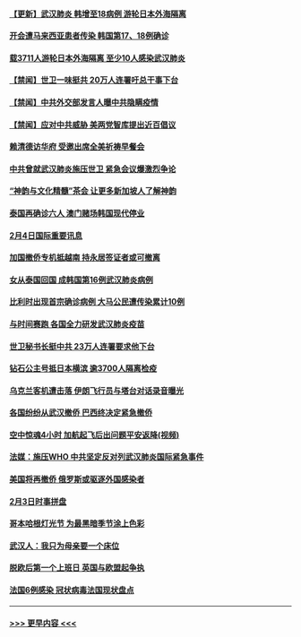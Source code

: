 #### [【更新】武汉肺炎 韩增至18病例 游轮日本外海隔离](../pages/prog202/a102758911.md?t=02051211) 
#### [开会遭马来西亚患者传染 韩国第17、18例确诊](../pages/prog202/a102769600.md?t=02051211) 
#### [载3711人游轮日本外海隔离 至少10人感染武汉肺炎](../pages/prog202/a102769538.md?t=02051211) 
#### [【禁闻】世卫一味挺共 20万人连署吁总干事下台](../pages/prog202/a102769445.md?t=02051211) 
#### [【禁闻】中共外交部发言人曝中共隐瞒疫情](../pages/prog202/a102769400.md?t=02051211) 
#### [【禁闻】应对中共威胁 美两党智库提出近百倡议](../pages/prog202/a102769357.md?t=02051211) 
#### [赖清德访华府  受邀出席全美祈祷早餐会](../pages/prog202/a102769350.md?t=02051211) 
#### [中共曾就武汉肺炎施压世卫 紧急会议爆激烈争论](../pages/prog202/a102769312.md?t=02051211) 
#### [“神韵与文化精髓”茶会 让更多新加坡人了解神韵](../pages/prog202/a102769286.md?t=02051211) 
#### [泰国再确诊六人 澳门赌场韩国现代停业](../pages/prog202/a102769239.md?t=02051211) 
#### [2月4日国际重要讯息](../pages/prog202/a102768884.md?t=02051211) 
#### [加国撤侨专机抵越南 持永居签证者或可撤离](../pages/prog202/a102768877.md?t=02051211) 
#### [女从泰国回国 成韩国第16例武汉肺炎病例](../pages/prog202/a102768669.md?t=02051211) 
#### [比利时出现首宗确诊病例 大马公民遭传染累计10例](../pages/prog202/a102768824.md?t=02051211) 
#### [与时间赛跑 各国全力研发武汉肺炎疫苗](../pages/prog202/a102768738.md?t=02051211) 
#### [世卫秘书长挺中共 23万人连署要求他下台](../pages/prog202/a102768717.md?t=02051211) 
#### [钻石公主号抵日本横滨 逾3700人隔离检疫](../pages/prog202/a102768714.md?t=02051211) 
#### [乌克兰客机遭击落 伊朗飞行员与塔台对话录音曝光](../pages/prog202/a102768645.md?t=02051211) 
#### [各国纷纷从武汉撤侨 巴西终决定紧急撤侨](../pages/prog202/a102768630.md?t=02051211) 
#### [空中惊魂4小时 加航起飞后出问题平安返降(视频)](../pages/prog202/a102768601.md?t=02051211) 
#### [法媒：施压WHO 中共坚定反对列武汉肺炎国际紧急事件](../pages/prog202/a102768584.md?t=02051211) 
#### [美国将再撤侨 俄罗斯或驱逐外国感染者](../pages/prog202/a102768247.md?t=02051211) 
#### [2月3日时事拼盘](../pages/prog202/a102768402.md?t=02051211) 
#### [哥本哈根灯光节 为最黑暗季节涂上色彩](../pages/prog202/a102768369.md?t=02051211) 
#### [武汉人：我只为母亲要一个床位](../pages/prog202/a102768250.md?t=02051211) 
#### [脱欧后第一个上班日 英国与欧盟起争执](../pages/prog202/a102768252.md?t=02051211) 
#### [法国6例感染 冠状病毒法国现状盘点](../pages/prog202/a102768157.md?t=02051211) 

----
#### [ >>> 更早内容 <<< ](../indexes/prog202-earlier.md)
